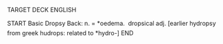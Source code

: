 TARGET DECK
ENGLISH

START
Basic
Dropsy
Back: n. = *oedema.  dropsical adj. [earlier hydropsy from greek hudrops: related to *hydro-]
END
